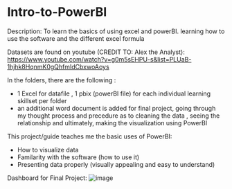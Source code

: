 # Intro-to-PowerBI
Description: To learn the basics of using excel and powerBI. learning how to use the software and the different excel formula

Datasets are found on youtube (CREDIT TO: Alex the Analyst): 
https://www.youtube.com/watch?v=g0m5sEHPU-s&list=PLUaB-1hjhk8HqnmK0gQhfmIdCbxwoAoys

In the folders, there are the following : 
- 1 Excel for datafile , 1 pbix (powerBI file) for each individual learning skillset per folder
- an additional word document is added for final project, going through my thought process and precedure as to cleaning the data , seeing the relationship and ultimately,  making the visualization using PowerBI

This project/guide teaches me the basic uses of PowerBI:
- How to visualize data
- Familarity with the software (how to use it)
- Presenting data properly (visually appealing and easy to understand) 

Dashboard for Final Project:
![image](https://github.com/user-attachments/assets/15fbec40-472a-4906-9e59-3a2c5e2df93a)
